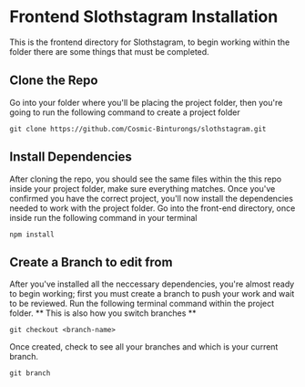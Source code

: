 # Frontend Slothstagram Installation 
  
This is the frontend directory for Slothstagram, to begin working within the folder there are some things that must be completed.

## Clone the Repo 

Go into your folder where you'll be placing the project folder, then you're going to run the following command to create a project folder

```
git clone https://github.com/Cosmic-Binturongs/slothstagram.git
```

## Install Dependencies

After cloning the repo, you should see the same files within the this repo inside your project folder, make sure everything matches. Once you've confirmed you have the correct project, you'll now install the dependencies needed to work with the project folder. Go into the front-end directory, once inside run the following command in your terminal 

``` 
npm install 
```

## Create a Branch to edit from 

After you've installed all the neccessary dependencies, you're almost ready to begin working; first you must create a branch to push your work and wait to be reviewed. Run the following terminal command within the project folder.
** This is also how you switch branches **

```
git checkout <branch-name>
```

Once created, check to see all your branches and which is your current branch.

```
git branch 
```
